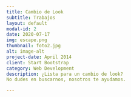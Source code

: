 ```yaml
---
title: Cambio de Look
subtitle: Trabajos
layout: default
modal-id: 2
date: 2020-07-17
img: escape.png
thumbnail: foto2.jpg
alt: image-alt
project-date: April 2014
client: Start Bootstrap
category: Web Development
description: ¿Lista para un cambio de look?
No dudes en buscarnos, nosotros te ayudamos.

---
```

